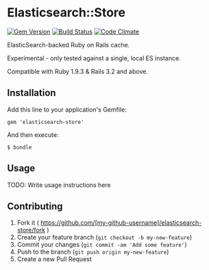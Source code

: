 # Elasticsearch::Store

[![Gem Version](https://badge.fury.io/rb/elasticsearch-store.svg)](http://badge.fury.io/rb/elasticsearch-store) [![Build Status](https://travis-ci.org/mipearson/elasticsearch-store.svg)](https://travis-ci.org/mipearson/elasticsearch-store) [![Code Climate](https://codeclimate.com/github/mipearson/elasticsearch-store/badges/gpa.svg)](https://codeclimate.com/github/mipearson/elasticsearch-store)

ElasticSearch-backed Ruby on Rails cache.

Experimental - only tested against a single, local ES instance.

Compatible with Ruby 1.9.3 & Rails 3.2 and above.

## Installation

Add this line to your application's Gemfile:

    gem 'elasticsearch-store'

And then execute:

    $ bundle

## Usage

TODO: Write usage instructions here

## Contributing

1. Fork it ( https://github.com/[my-github-username]/elasticsearch-store/fork )
2. Create your feature branch (`git checkout -b my-new-feature`)
3. Commit your changes (`git commit -am 'Add some feature'`)
4. Push to the branch (`git push origin my-new-feature`)
5. Create a new Pull Request

